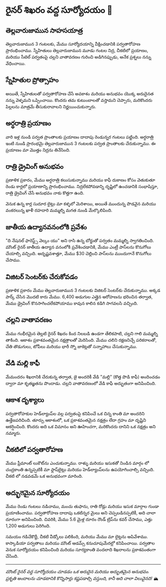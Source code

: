 # రైనర్ శిఖరం వద్ద సూర్యోదయం 🌅

## తెల్లవారుజామున సాహసయాత్ర

తెల్లవారుజామున 3 గంటలకు, మేము సూర్యోదయాన్ని వీక్షించడానికి పర్వతారోహణ ప్రారంభించాము. స్నేహితులు తెల్లవారుజామున మూడు గంటల నిద్ర, చీకటిలో ప్రయాణం, మరియు సీటెల్ పర్వతంపై చల్లని వాతావరణం గురించి అడిగినప్పుడు, అనేక ప్రశ్నలు నన్ను వేధించాయి.

## స్నేహితుల ప్రోత్సాహం

అయితే, స్నేహితులతో పర్వతారోహణ చేసే అవకాశం మరియు అనుభవం యొక్క అరుదైనత నన్ను వెళ్ళమని ఒప్పించాయి. కొందరు తమ కుటుంబాలతో వస్తామని చెప్పారు, మరికొందరు పిల్లలను మాత్రమే తీసుకురావాలని నిర్ణయించుకున్నారు.

## అర్ధరాత్రి ప్రయాణం

వారి ఇళ్ల నుండి పర్వత ప్రాంతాలకు ప్రయాణం దాదాపు రెండున్నర గంటలు పట్టింది. అర్ధరాత్రి ఇంటి నుండి ప్రారంభమై తెల్లవారుజామున 3 గంటలకు పర్వత ప్రాంతాలకు చేరుకున్నాము. ఈ ప్రయాణం మా మొత్తం నిద్రను తినేసింది.

## రాత్రి డ్రైవింగ్ అనుభవం

ప్రణాళిక ప్రకారం, మేము అర్ధరాత్రి కలుసుకున్నాము మరియు కాఫీ దుకాణం కోసం వెతుకుతూ రెండు కార్లలో ప్రయాణాన్ని ప్రారంభించాము. నిద్రలేకపోవడాన్ని దృష్టిలో ఉంచడానికి సంభాషిస్తూ, రాత్రి డ్రైవింగ్ చేసే అనుభవం నాకు కొత్తగా ఉంది.

వెనుక ఉన్న కార్ల సుదూర లైట్లు మా కళ్ళలో మెరిశాయి, అయితే ముందున్న పొడవైన మరియు వంకరలున్న ఖాళీ రహదారి మమ్మల్ని మగత నుండి మేల్కొలిపింది.

## జాతీయ ఉద్యానవనంలోకి ప్రవేశం

"ది నేషనల్ ఫారెస్ట్స్ వెల్కం యు" అని రాసి ఉన్న బోర్డుతో పర్వతం మమ్మల్ని స్వాగతించింది. మౌంట్ రైనర్ జాతీయ ఉద్యాన వనంలోకి ప్రవేశించడానికి, మేము ఎంట్రీ పాస్‌లను కొనుగోలు చేయాల్సి వచ్చింది. అదృష్టవశాత్తూ, మేము $30 చెల్లించి పాస్‌లను ముందుగానే కొనుగోలు చేసాము.

## విజిటర్ సెంటర్‌కు చేరుకోవడం

ప్రణాళిక ప్రకారం మేము తెల్లవారుజామున 3 గంటలకు విజిటర్ సెంటర్‌కు చేరుకున్నాము. అక్కడ పార్క్ చేసిన మొదటి కారు మేము. 6,400 అడుగుల ఎత్తైన ఆరోహణను భరించిన తర్వాత, మేము డ్రైవింగ్ కొనసాగించలేకపోయాము కావున కాలిన కడిగి సాగవలసి వచ్చింది.

## చల్లని వాతావరణం

మేము గంభీరమైన తెల్లటి రైనర్ శిఖరం కింద నిలబడి ఉండగా తేలికపాటి, చల్లని గాలి మమ్మల్ని తాకింది. ఆకాశం ప్రకాశవంతమైన నక్షత్రాలతో మెరిసింది. మేము చలిని రక్షణనిచ్చే పరికరాలతో, చేతి తొడుగులు, టోపీలు మరియు భారీ స్నో జాకెట్లతో సన్నాహాలు చేసుకున్నాము.

## వేడి మల్లి కాఫీ

మేమందరం శిఖరానికి చేరుకున్న తర్వాత, జై అందరికీ వేడి "మల్లి" (కొత్త పొడి కాఫీ) అందించడం ద్వారా మా కృతజ్ఞతను పొందాడు. చల్లని వాతావరణంలో వేడి కాఫీ అద్భుతంగా అనిపించింది.

## ఆకాశ దృశ్యాలు

పర్వతారోహకుల హెడ్‌ల్యాంప్‌ల వల్ల పర్వతంపై కనిపించే ఒక చిన్న కాంతి మా అందరిని ఉత్తేజపరిచింది. తూర్పు ఆకాశంలో, ఒక ప్రకాశవంతమైన నక్షత్రం లేదా గ్రహం మా దృష్టిని ఆకర్షించింది. కొందరు అది ఒక విమానం అని ఊహించగా, మరికొందరు దానిని ఒక నక్షత్రం అని నమ్మారు.

## చీకటిలో పర్వతారోహణ

మేము ఫ్రీమాంట్ లుకౌట్‌ను ఎంచుకున్నాము. రాళ్ళు మరియు ఇసుకతో నిండిన మార్గం లో చంద్రకాంతి ఉన్నప్పటికీ మా ఫ్లాష్‌లైట్లు మరియు హెడ్‌ల్యాంప్‌లను ఉపయోగించాల్సి వచ్చింది. చీకటి లో నడవడమే ఒక అనుభవంగా మారింది.

## అద్భుतమైన సూర్యోదయం

మేము రెండు గంటలు నడిచాము, మంచు తుఫాను, రాతి రోడ్లు మరియు ఇసుక మార్గాల గుండా ప్రయాణించాము. పర్వతారోహణ దాదాపు ఒకటిన్నర మైలు అని చెప్పబడినప్పటికీ, అది చాలా దూరంగా అనిపించింది. చివరికి, మేము 5.6 మైళ్ల దూరం రౌండ్ ట్రిప్‌ను కవర్ చేసాము, ఎత్తు 1,200 అడుగులు పెరిగింది.

సమయం గడిచేకొద్దీ, చీకటి వీడ్కోలు పలికింది, మరియు మేము మా లైట్లను ఆపివేశాము. కాస్కాడియా పర్వతాలు మరియు మౌంట్ ఆడమ్స్ కనుచూపుమేరల్లో కనిపించాయి. పర్వతాల వెనుక సూర్యోదయం కనిపించింది మరియు సూర్యకాంతి వందలాది శిఖరాలను ప్రకాశవంతంగా చేసింది.

---

*మౌంట్ రైనర్ వద్ద సూర్యోదయం చూడడం ఒక అరుదైన మరియు అద్భుతమైన అనుభవం. ప్రకృతి అందాలను చూడటానికి కొన్నిసార్లు కష్టపడాల్సి వస్తుంది, కానీ అది చాలా విలువైనది!* 🏔️